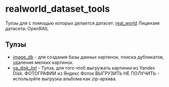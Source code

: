 # realworld_dataset_tools
Тулзы для с помощью которых делается датасет: [real_world](https://huggingface.co/datasets/saintbyte/real_world)
Лицензия датасета: OpenRAIL
## Тулзы
* [image_db](https://github.com/saintbyte/image_db) - для создания базы данных картинок,
поиска дубликатов, удаления мелких картинок. 
* [ya_disk_list](https://github.com/saintbyte/ya_disk_list) - Тулза, для того чтоб выгружать 
картинки из Yandex Disk. ФОТОГРАФИИ из Яндекс Фоток ВЫГРУЗИТЬ НЕ ПОЛУЧИТЬ -
используйте выгрузка альбома как zip-архива.  